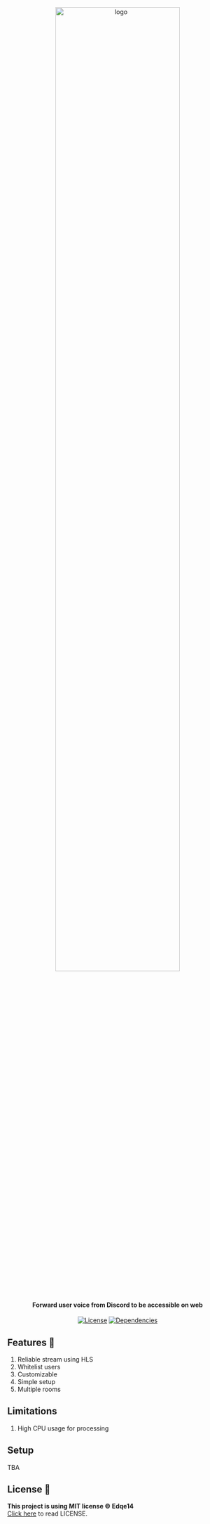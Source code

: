 <div align="center">
  <img src="https://i.imgur.com/hnvQ6GV.png" alt="logo" style="width: 75%; height: auto;"></img>
  <h4>Forward user voice from Discord to be accessible on web</h4>

  <a href="https://github.com/Edqe14/AudioForwarder/blob/main/LICENSE"><img src="https://img.shields.io/github/license/Edqe14/AudioForwarder?style=for-the-badge" alt="License"></img></a>
  <a href="https://david-dm.org/edqe14/AudioForwarder"><img src="https://img.shields.io/david/Edqe14/AudioForwarder?style=for-the-badge" alt="Dependencies"></img></a>
</div>

## Features 📜

 1. Reliable stream using HLS
 2. Whitelist users
 3. Customizable
 4. Simple setup
 5. Multiple rooms

## Limitations

 1. High CPU usage for processing

## Setup

TBA

## License 📰

**This project is using MIT license © Edqe14**  
[Click here](https://github.com/Edqe14/AudioForwarder/blob/main/LICENSE) to read LICENSE.
